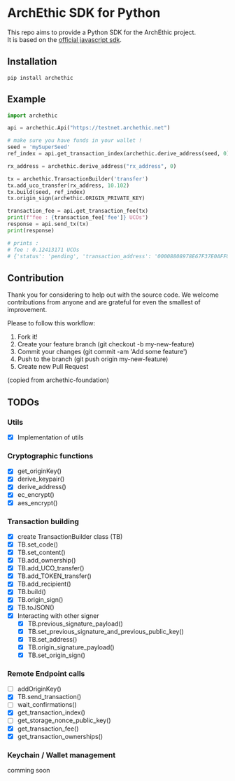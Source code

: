 # ArchEthic SDK for Python
This repo aims to provide a Python SDK for the ArchEthic project.<br>
It is based on the [official javascript sdk](https://github.com/archethic-foundation/libjs).
## Installation

```pip install archethic```

## Example
    
```python
import archethic

api = archethic.Api("https://testnet.archethic.net")

# make sure you have funds in your wallet !
seed = 'mySuperSeed'
ref_index = api.get_transaction_index(archethic.derive_address(seed, 0))

rx_address = archethic.derive_address("rx_address", 0)

tx = archethic.TransactionBuilder('transfer')
tx.add_uco_transfer(rx_address, 10.102)
tx.build(seed, ref_index)
tx.origin_sign(archethic.ORIGIN_PRIVATE_KEY)

transaction_fee = api.get_transaction_fee(tx)
print(f"fee : {transaction_fee['fee']} UCOs")
response = api.send_tx(tx)
print(response)

# prints :
# fee : 0.12413171 UCOs
# {'status': 'pending', 'transaction_address': '00008808978E67F37E0AFF023682AAB48843CF5B340A00B1F1C0668B003EC21E358F'}
```


## Contribution

Thank you for considering to help out with the source code. 
We welcome contributions from anyone and are grateful for even the smallest of improvement.

Please to follow this workflow:
1. Fork it!
2. Create your feature branch (git checkout -b my-new-feature)
3. Commit your changes (git commit -am 'Add some feature')
4. Push to the branch (git push origin my-new-feature)
5. Create new Pull Request


(copied from archethic-foundation)
## TODOs
### Utils
- [x] Implementation of utils

### Cryptographic functions
- [x] get_originKey()
- [x] derive_keypair()
- [x] derive_address()
- [x] ec_encrypt() 
- [x] aes_encrypt()

### Transaction building
- [x] create TransactionBuilder class (TB)
- [x] TB.set_code()
- [x] TB.set_content()
- [x] TB.add_ownership()
- [x] TB.add_UCO_transfer()
- [x] TB.add_TOKEN_transfer()
- [x] TB.add_recipient()
- [x] TB.build()
- [x] TB.origin_sign()
- [x] TB.toJSON()
- [x] Interacting with other signer
  - [x] TB.previous_signature_payload()
  - [x] TB.set_previous_signature_and_previous_public_key()
  - [x] TB.set_address()
  - [x] TB.origin_signature_payload()
  - [x] TB.set_origin_sign()

### Remote Endpoint calls
- [ ] addOriginKey()
- [x] TB.send_transaction()
- [ ] wait_confirmations()
- [x] get_transaction_index()
- [ ] get_storage_nonce_public_key()
- [x] get_transaction_fee()
- [x] get_transaction_ownerships()

### Keychain / Wallet management
comming soon
